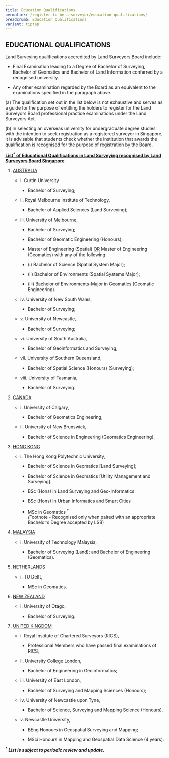 ```yaml
---
title: Education Qualifications
permalink: /register-to-be-a-surveyor/education-qualifications/
breadcrumb: Education Qualifications
variant: tiptap
---
```

<h2>EDUCATIONAL QUALIFICATIONS</h2>
<p>Land Surveying qualifications accredited by Land Surveyors Board include:</p>
<ul>
<li>
<p>Final Examination leading to a Degree of Bachelor of Surveying, Bachelor
of Geomatics and Bachelor of Land Information conferred by a recognised
university.</p>
</li>
<li>
<p>Any other examination regarded by the Board as an equivalent to the examinations
specified in the paragraph above.</p>
</li>
</ul>
<p>(a) The qualification set out in the list below is not exhaustive and
serves as a guide for the purpose of entitling the holders to register
for the Land Surveyors Board professional practice examinations under the
Land Surveyors Act.</p>
<p>(b) In selecting an overseas university for undergraduate degree studies
with the intention to seek registration as a registered surveyor in Singapore,
it is advisable that students check whether the institution that awards
the qualification is recognised for the purpose of registration by the
Board.</p>
<p><strong><u>List<sup>*</sup> of Educational Qualifications in Land Surveying recognised by Land Surveyors Board Singapore</u></strong>
</p>
<ol data-tight="true" class="tight">
<li>
<p><u>AUSTRALIA</u>
</p>
<ul data-tight="true" class="tight">
<li>
<p>i. Curtin University</p>
<ul data-tight="true" class="tight">
<li>
<p>Bachelor of Surveying;</p>
</li>
</ul>
</li>
<li>
<p>ii. Royal Melbourne Institute of Technology,</p>
<ul data-tight="true" class="tight">
<li>
<p>Bachelor of Applied Sciences (Land Surveying);</p>
</li>
</ul>
</li>
<li>
<p>iii. University of Melbourne,</p>
<ul data-tight="true" class="tight">
<li>
<p>Bachelor of Surveying;</p>
</li>
<li>
<p>Bachelor of Geomatic Engineering (Honours);</p>
</li>
<li>
<p>Master of Engineering (Spatial) <u>OR</u> Master of Engineering (Geomatics)
with any of the following:</p>
</li>
<li>
<p>(i) Bachelor of Science (Spatial System Major);</p>
</li>
<li>
<p>(ii) Bachelor of Environments (Spatial Systems Major);</p>
</li>
<li>
<p>(iii) Bachelor of Environments-Major in Geomatics (Geomatic Engineering).</p>
</li>
</ul>
</li>
<li>
<p>iv. University of New South Wales,</p>
<ul data-tight="true" class="tight">
<li>
<p>Bachelor of Surveying;</p>
</li>
</ul>
</li>
<li>
<p>v. University of Newcastle,</p>
<ul data-tight="true" class="tight">
<li>
<p>Bachelor of Surveying;</p>
</li>
</ul>
</li>
<li>
<p>vi. University of South Australia,</p>
<ul data-tight="true" class="tight">
<li>
<p>Bachelor of Geoinformatics and Surveying;</p>
</li>
</ul>
</li>
<li>
<p>vii. University of Southern Queensland,</p>
<ul data-tight="true" class="tight">
<li>
<p>Bachelor of Spatial Science (Honours) (Surveying);</p>
</li>
</ul>
</li>
<li>
<p>viii. University of Tasmania,</p>
<ul data-tight="true" class="tight">
<li>
<p>Bachelor of Surveying.</p>
</li>
</ul>
</li>
</ul>
</li>
<li>
<p><u>CANADA</u>
</p>
<ul data-tight="true" class="tight">
<li>
<p>i. University of Calgary,</p>
<ul data-tight="true" class="tight">
<li>
<p>Bachelor of Geomatics Engineering;</p>
</li>
</ul>
</li>
<li>
<p>ii. University of New Brunswick,</p>
<ul data-tight="true" class="tight">
<li>
<p>Bachelor of Science in Engineering (Geomatics Engineering).</p>
</li>
</ul>
</li>
</ul>
</li>
<li>
<p><u>HONG KONG</u>
</p>
<ul data-tight="true" class="tight">
<li>
<p>i. The Hong Kong Polytechnic University,</p>
<ul data-tight="true" class="tight">
<li>
<p>Bachelor of Science in Geomatics [Land Surveying];</p>
</li>
<li>
<p>Bachelor of Science in Geomatics [Utility Management and Surveying].</p>
</li>
<li>
<p>BSc (Hons) in Land Surveying and Geo-Informatics</p>
</li>
<li>
<p>BSc (Hons) in Urban Informatics and Smart Cities</p>
</li>
<li>
<p>MSc in Geomatics <sup>*</sup><em><br>(</em>Footnote - Recognised only when
paired with an appropriate Bachelor’s Degree accepted by LSB)</p>
</li>
</ul>
</li>
</ul>
</li>
<li>
<p><u>MALAYSIA</u>
</p>
<ul data-tight="true" class="tight">
<li>
<p>i. University of Technology Malaysia,</p>
<ul data-tight="true" class="tight">
<li>
<p>Bachelor of Surveying (Land); and Bachelor of Engineering (Geomatics).</p>
</li>
</ul>
</li>
</ul>
</li>
<li>
<p><u>NETHERLANDS</u>
</p>
<ul data-tight="true" class="tight">
<li>
<p>i. TU Delft,</p>
<ul data-tight="true" class="tight">
<li>
<p>MSc in Geomatics.</p>
</li>
</ul>
</li>
</ul>
</li>
<li>
<p><u>NEW ZEALAND</u>
</p>
<ul data-tight="true" class="tight">
<li>
<p>i. University of Otago,</p>
<ul data-tight="true" class="tight">
<li>
<p>Bachelor of Surveying.</p>
</li>
</ul>
</li>
</ul>
</li>
<li>
<p><u>UNITED KINGDOM</u>
</p>
<ul data-tight="true" class="tight">
<li>
<p>i. Royal Institute of Chartered Surveyors (RICS),</p>
<ul data-tight="true" class="tight">
<li>
<p>Professional Members who have passed final examinations of RICS;</p>
</li>
</ul>
</li>
<li>
<p>ii. University College London,</p>
<ul data-tight="true" class="tight">
<li>
<p>Bachelor of Engineering in Geoinformatics;</p>
</li>
</ul>
</li>
<li>
<p>iii. University of East London,</p>
<ul data-tight="true" class="tight">
<li>
<p>Bachelor of Surveying and Mapping Sciences (Honours);</p>
</li>
</ul>
</li>
<li>
<p>iv. University of Newcastle upon Tyne,</p>
<ul data-tight="true" class="tight">
<li>
<p>Bachelor of Science, Surveying and Mapping Science (Honours).</p>
</li>
</ul>
</li>
<li>
<p>v. Newcastle University,</p>
<ul data-tight="true" class="tight">
<li>
<p>BEng Honours in Geospatial Surveying and Mapping;</p>
</li>
<li>
<p>MSci Honours in Mapping and Geospatial Data Science (4 years).</p>
</li>
</ul>
</li>
</ul>
</li>
</ol>
<p><strong><sup>*</sup> <em>List is subject to periodic review and update.</em></strong>
</p>